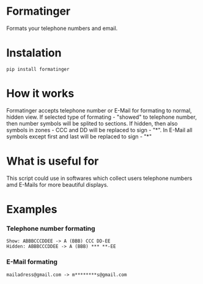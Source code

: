 # Formatinger
Formats your telephone numbers and email.

# Instalation

	pip install formatinger
	

# How it works

Formatinger accepts telephone number or E-Mail for formating to normal, hidden view.
If selected type of formating - "showed" to telephone number, then number symbols will be splited to sections. If hidden, then also symbols in zones - CCC and DD will be replaced to sign - "\*". In E-Mail all symbols except first and last will be replaced to sign - "\*"


# What is useful for

This script could use in softwares which collect users telephone numbers amd E-Mails for more beautiful displays.


# Examples

### Telephone number formating

	Show: ABBBCCCDDEE -> A (BBB) CCC DD-EE
	Hidden: ABBBCCCDDEE -> A (BBB) *** **-EE
	
### E-Mail formating

	mailadress@gmail.com -> m********s@gmail.com
